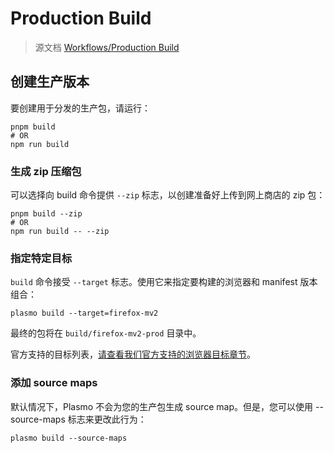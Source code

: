 # Production Build

> 源文档 [Workflows/Production Build](https://docs.plasmo.com/workflows/build)

## 创建生产版本

要创建用于分发的生产包，请运行：

```
pnpm build
# OR
npm run build
```

### 生成 zip 压缩包

可以选择向 build 命令提供 `--zip` 标志，以创建准备好上传到网上商店的 zip 包：

```
pnpm build --zip
# OR
npm run build -- --zip
```

### 指定特定目标

`build` 命令接受 `--target` 标志。使用它来指定要构建的浏览器和 manifest 版本组合：

```
plasmo build --target=firefox-mv2
```

最终的包将在 `build/firefox-mv2-prod` 目录中。

官方支持的目标列表，[请查看我们官方支持的浏览器目标章节](https://docs.plasmo.com/workflows/faq#what-are-the-officially-supported-browser-targets)。

### 添加 source maps

默认情况下，Plasmo 不会为您的生产包生成 source map。但是，您可以使用 --source-maps 标志来更改此行为：

```
plasmo build --source-maps
```
